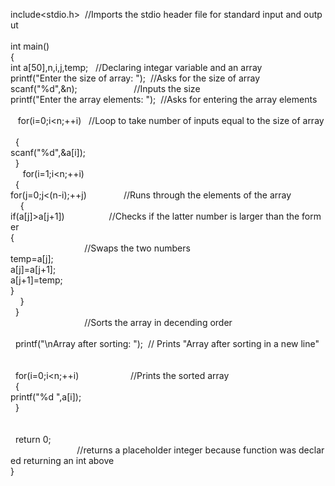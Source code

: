 include<stdio.h>&nbsp;&nbsp;//Imports&nbsp;the&nbsp;stdio&nbsp;header&nbsp;file&nbsp;for&nbsp;standard&nbsp;input&nbsp;and&nbsp;output&nbsp;
<br><br>
int&nbsp;main()&nbsp;&nbsp;&nbsp;&nbsp;&nbsp;<br>
{&nbsp;&nbsp;&nbsp;<br>
	int&nbsp;a[50],n,i,j,temp;&nbsp;&nbsp;&nbsp;//Declaring&nbsp;integar&nbsp;variable&nbsp;and&nbsp;an&nbsp;array&nbsp;&nbsp;&nbsp;<br>
	printf("Enter&nbsp;the&nbsp;size&nbsp;of&nbsp;array:&nbsp;");&nbsp;&nbsp;//Asks&nbsp;for&nbsp;the&nbsp;size&nbsp;of&nbsp;array&nbsp;&nbsp;&nbsp;<br>
	scanf("%d",&n);&nbsp;&nbsp;&nbsp;&nbsp;&nbsp;&nbsp;&nbsp;&nbsp;&nbsp;&nbsp;&nbsp;&nbsp;&nbsp;&nbsp;&nbsp;&nbsp;&nbsp;&nbsp;&nbsp;&nbsp;&nbsp;&nbsp;&nbsp;//Inputs&nbsp;the&nbsp;size&nbsp;&nbsp;&nbsp;&nbsp;&nbsp;<br>
	printf("Enter&nbsp;the&nbsp;array&nbsp;elements:&nbsp;");&nbsp;&nbsp;//Asks&nbsp;for&nbsp;entering&nbsp;the&nbsp;array&nbsp;elements&nbsp;&nbsp;<br>
&nbsp;&nbsp;
&nbsp;&nbsp;&nbsp;for(i=0;i<n;++i)&nbsp;&nbsp;&nbsp;//Loop&nbsp;to&nbsp;take&nbsp;number&nbsp;of&nbsp;inputs&nbsp;equal&nbsp;to&nbsp;the&nbsp;size&nbsp;of&nbsp;array&nbsp;&nbsp;<br>
&nbsp;&nbsp;{<br>
		scanf("%d",&a[i]);&nbsp;<br>
&nbsp;&nbsp;}&nbsp;<br>
&nbsp;&nbsp;
&nbsp;&nbsp;for(i=1;i<n;++i)&nbsp;&nbsp;&nbsp;&nbsp;&nbsp;&nbsp;&nbsp;&nbsp;&nbsp;&nbsp;&nbsp;&nbsp;&nbsp;&nbsp;&nbsp;&nbsp;&nbsp;&nbsp;&nbsp;&nbsp;&nbsp;&nbsp;<br>
&nbsp;&nbsp;{&nbsp;<br>
		for(j=0;j<(n-i);++j)&nbsp;&nbsp;&nbsp;&nbsp;&nbsp;&nbsp;&nbsp;&nbsp;&nbsp;&nbsp;&nbsp;&nbsp;&nbsp;&nbsp;&nbsp;//Runs&nbsp;through&nbsp;the&nbsp;elements&nbsp;of&nbsp;the&nbsp;array&nbsp;&nbsp;<br>
&nbsp;&nbsp;&nbsp;&nbsp;{<br>
			if(a[j]>a[j+1])&nbsp;&nbsp;&nbsp;&nbsp;&nbsp;&nbsp;&nbsp;&nbsp;&nbsp;&nbsp;&nbsp;&nbsp;&nbsp;&nbsp;&nbsp;&nbsp;&nbsp;&nbsp;//Checks&nbsp;if&nbsp;the&nbsp;latter&nbsp;number&nbsp;is&nbsp;larger&nbsp;than&nbsp;the&nbsp;former&nbsp;&nbsp;<br>
			{&nbsp;&nbsp;<br>&nbsp;&nbsp;&nbsp;&nbsp;&nbsp;&nbsp;&nbsp;&nbsp;&nbsp;&nbsp;&nbsp;&nbsp;&nbsp;&nbsp;&nbsp;&nbsp;&nbsp;&nbsp;&nbsp;&nbsp;&nbsp;&nbsp;&nbsp;&nbsp;&nbsp;&nbsp;&nbsp;&nbsp;&nbsp;&nbsp;//Swaps&nbsp;the&nbsp;two&nbsp;numbers&nbsp;&nbsp;<br>
				temp=a[j];&nbsp;<br>
				a[j]=a[j+1];<br>
				a[j+1]=temp;<br>
			}<br>
&nbsp;&nbsp;&nbsp;&nbsp;}<br>
&nbsp;&nbsp;}&nbsp;&nbsp;&nbsp;&nbsp;&nbsp;&nbsp;<br>&nbsp;&nbsp;&nbsp;&nbsp;&nbsp;&nbsp;&nbsp;&nbsp;&nbsp;&nbsp;&nbsp;&nbsp;&nbsp;&nbsp;&nbsp;&nbsp;&nbsp;&nbsp;&nbsp;&nbsp;&nbsp;&nbsp;&nbsp;&nbsp;&nbsp;&nbsp;&nbsp;&nbsp;&nbsp;&nbsp;//Sorts&nbsp;the&nbsp;array&nbsp;in&nbsp;decending&nbsp;order&nbsp;&nbsp;<br>
&nbsp;&nbsp;
&nbsp;&nbsp;printf("\nArray&nbsp;after&nbsp;sorting:&nbsp;");&nbsp;&nbsp;//&nbsp;Prints&nbsp;"Array&nbsp;after&nbsp;sorting&nbsp;in&nbsp;a&nbsp;new&nbsp;line"&nbsp;<br><br>
&nbsp;&nbsp;<br>
&nbsp;&nbsp;for(i=0;i<n;++i)&nbsp;&nbsp;&nbsp;&nbsp;&nbsp;&nbsp;&nbsp;&nbsp;&nbsp;&nbsp;&nbsp;&nbsp;&nbsp;&nbsp;&nbsp;&nbsp;&nbsp;&nbsp;&nbsp;&nbsp;&nbsp;//Prints&nbsp;the&nbsp;sorted&nbsp;array&nbsp;&nbsp;<br>
&nbsp;&nbsp;{&nbsp;<br>
		printf("%d&nbsp;",a[i]);&nbsp;&nbsp;&nbsp;&nbsp;&nbsp;&nbsp;&nbsp;&nbsp;&nbsp;&nbsp;&nbsp;&nbsp;&nbsp;&nbsp;&nbsp;<br>
&nbsp;&nbsp;}&nbsp;<br><br>
&nbsp;&nbsp;<br>
&nbsp;&nbsp;return&nbsp;0;&nbsp;<br>&nbsp;&nbsp;&nbsp;&nbsp;&nbsp;&nbsp;&nbsp;&nbsp;&nbsp;&nbsp;&nbsp;&nbsp;&nbsp;&nbsp;&nbsp;&nbsp;&nbsp;&nbsp;&nbsp;&nbsp;&nbsp;&nbsp;&nbsp;&nbsp;&nbsp;&nbsp;&nbsp;//returns&nbsp;a&nbsp;placeholder&nbsp;integer&nbsp;because&nbsp;function&nbsp;was&nbsp;declared&nbsp;returning&nbsp;an&nbsp;int&nbsp;above&nbsp;&nbsp;<br>
}
